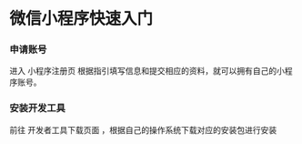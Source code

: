# 微信小程序快速入门

### 申请账号

进入 小程序注册页 根据指引填写信息和提交相应的资料，就可以拥有自己的小程序账号。

### 安装开发工具

前往 开发者工具下载页面 ，根据自己的操作系统下载对应的安装包进行安装
